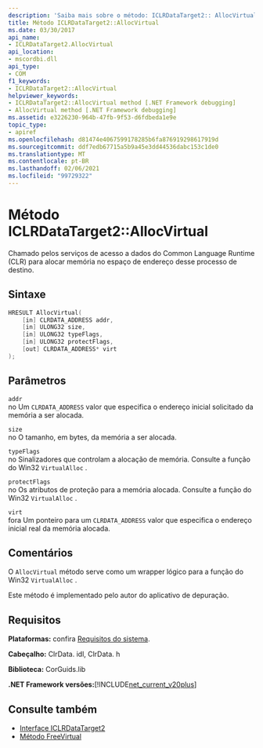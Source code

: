 ```yaml
---
description: 'Saiba mais sobre o método: ICLRDataTarget2:: AllocVirtual'
title: Método ICLRDataTarget2::AllocVirtual
ms.date: 03/30/2017
api_name:
- ICLRDataTarget2.AllocVirtual
api_location:
- mscordbi.dll
api_type:
- COM
f1_keywords:
- ICLRDataTarget2::AllocVirtual
helpviewer_keywords:
- ICLRDataTarget2::AllocVirtual method [.NET Framework debugging]
- AllocVirtual method [.NET Framework debugging]
ms.assetid: e3226230-964b-47fb-9f53-d6fdbeda1e9e
topic_type:
- apiref
ms.openlocfilehash: d81474e4067599178285b6fa876919298617919d
ms.sourcegitcommit: ddf7edb67715a5b9a45e3dd44536dabc153c1de0
ms.translationtype: MT
ms.contentlocale: pt-BR
ms.lasthandoff: 02/06/2021
ms.locfileid: "99729322"
---
```

# <a name="iclrdatatarget2allocvirtual-method"></a>Método ICLRDataTarget2::AllocVirtual

Chamado pelos serviços de acesso a dados do Common Language Runtime (CLR) para alocar memória no espaço de endereço desse processo de destino.  
  
## <a name="syntax"></a>Sintaxe  
  
```cpp  
HRESULT AllocVirtual(  
    [in] CLRDATA_ADDRESS addr,  
    [in] ULONG32 size,  
    [in] ULONG32 typeFlags,  
    [in] ULONG32 protectFlags,  
    [out] CLRDATA_ADDRESS* virt  
);  
```  
  
## <a name="parameters"></a>Parâmetros  

 `addr`  
 no Um `CLRDATA_ADDRESS` valor que especifica o endereço inicial solicitado da memória a ser alocada.  
  
 `size`  
 no O tamanho, em bytes, da memória a ser alocada.  
  
 `typeFlags`  
 no Sinalizadores que controlam a alocação de memória. Consulte a função do Win32 `VirtualAlloc` .  
  
 `protectFlags`  
 no Os atributos de proteção para a memória alocada. Consulte a função do Win32 `VirtualAlloc` .  
  
 `virt`  
 fora Um ponteiro para um `CLRDATA_ADDRESS` valor que especifica o endereço inicial real da memória alocada.  
  
## <a name="remarks"></a>Comentários  

 O `AllocVirtual` método serve como um wrapper lógico para a função do Win32 `VirtualAlloc` .  
  
 Este método é implementado pelo autor do aplicativo de depuração.  
  
## <a name="requirements"></a>Requisitos  

 **Plataformas:** confira [Requisitos do sistema](../../get-started/system-requirements.md).  
  
 **Cabeçalho:** ClrData. idl, ClrData. h  
  
 **Biblioteca:** CorGuids.lib  
  
 **.NET Framework versões:**[!INCLUDE[net_current_v20plus](../../../../includes/net-current-v20plus-md.md)]  
  
## <a name="see-also"></a>Consulte também

- [Interface ICLRDataTarget2](iclrdatatarget2-interface.md)
- [Método FreeVirtual](iclrdatatarget2-freevirtual-method.md)
